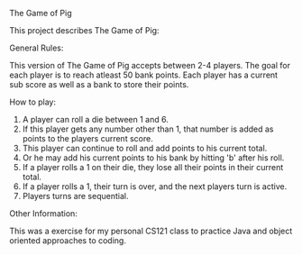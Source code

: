 The Game of Pig

This project describes The Game of Pig:

General Rules:

This version of The Game of Pig accepts between 2-4 players. 
The goal for each player is to reach atleast 50 bank points.
Each player has a current sub score as well as a bank to store their points.

How to play:

1. A player can roll a die between 1 and 6. 
2. If this player gets any number other than 1, that number is added as points to the players current score.
3. This player can continue to roll and add points to his current total.
4. Or he may add his current points to his bank by hitting 'b' after his roll.
5. If a player rolls a 1 on their die, they lose all their points in their current total.
6. If a player rolls a 1, their turn is over, and the next players turn is active.
7. Players turns are sequential.

Other Information:

This was a exercise for my personal CS121 class to practice Java and object oriented approaches to coding.
